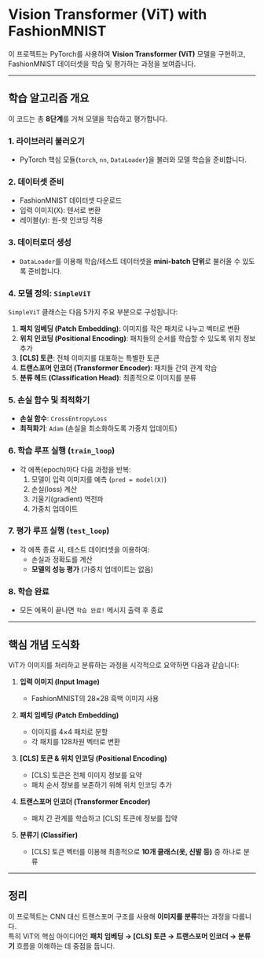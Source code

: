 # Vision Transformer (ViT) with FashionMNIST

이 프로젝트는 PyTorch를 사용하여 **Vision Transformer (ViT)** 모델을 구현하고,  
FashionMNIST 데이터셋을 학습 및 평가하는 과정을 보여줍니다.  

---

## 학습 알고리즘 개요
이 코드는 총 **8단계**를 거쳐 모델을 학습하고 평가합니다.

### 1. 라이브러리 불러오기
- PyTorch 핵심 모듈(`torch`, `nn`, `DataLoader`)을 불러와 모델 학습을 준비합니다.

### 2. 데이터셋 준비
- FashionMNIST 데이터셋 다운로드
- 입력 이미지(X): 텐서로 변환
- 레이블(y): 원-핫 인코딩 적용

### 3. 데이터로더 생성
- `DataLoader`를 이용해 학습/테스트 데이터셋을 **mini-batch 단위**로 불러올 수 있도록 준비합니다.

### 4. 모델 정의: `SimpleViT`
`SimpleViT` 클래스는 다음 5가지 주요 부분으로 구성됩니다:

1. **패치 임베딩 (Patch Embedding)**: 이미지를 작은 패치로 나누고 벡터로 변환  
2. **위치 인코딩 (Positional Encoding)**: 패치들의 순서를 학습할 수 있도록 위치 정보 추가  
3. **[CLS] 토큰**: 전체 이미지를 대표하는 특별한 토큰  
4. **트랜스포머 인코더 (Transformer Encoder)**: 패치들 간의 관계 학습  
5. **분류 헤드 (Classification Head)**: 최종적으로 이미지를 분류

### 5. 손실 함수 및 최적화기
- **손실 함수**: `CrossEntropyLoss`  
- **최적화기**: `Adam` (손실을 최소화하도록 가중치 업데이트)

### 6. 학습 루프 실행 (`train_loop`)
- 각 에폭(epoch)마다 다음 과정을 반복:
  1. 모델이 입력 이미지를 예측 (`pred = model(X)`)  
  2. 손실(loss) 계산  
  3. 기울기(gradient) 역전파  
  4. 가중치 업데이트  

### 7. 평가 루프 실행 (`test_loop`)
- 각 에폭 종료 시, 테스트 데이터셋을 이용하여:
  - 손실과 정확도를 계산
  - **모델의 성능 평가** (가중치 업데이트는 없음)

### 8. 학습 완료
- 모든 에폭이 끝나면 `학습 완료!` 메시지 출력 후 종료

---

## 핵심 개념 도식화
ViT가 이미지를 처리하고 분류하는 과정을 시각적으로 요약하면 다음과 같습니다:

1. **입력 이미지 (Input Image)**  
   - FashionMNIST의 28×28 흑백 이미지 사용  

2. **패치 임베딩 (Patch Embedding)**  
   - 이미지를 4×4 패치로 분할  
   - 각 패치를 128차원 벡터로 변환  

3. **[CLS] 토큰 & 위치 인코딩 (Positional Encoding)**  
   - [CLS] 토큰은 전체 이미지 정보를 요약  
   - 패치 순서 정보를 보존하기 위해 위치 인코딩 추가  

4. **트랜스포머 인코더 (Transformer Encoder)**  
   - 패치 간 관계를 학습하고 [CLS] 토큰에 정보를 집약  

5. **분류기 (Classifier)**  
   - [CLS] 토큰 벡터를 이용해 최종적으로 **10개 클래스(옷, 신발 등)** 중 하나로 분류  

---

## 정리
이 프로젝트는 CNN 대신 트랜스포머 구조를 사용해 **이미지를 분류**하는 과정을 다룹니다.  
특히 ViT의 핵심 아이디어인 **패치 임베딩 → [CLS] 토큰 → 트랜스포머 인코더 → 분류기** 흐름을 이해하는 데 중점을 둡니다.
